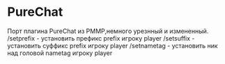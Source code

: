 # PureChat
Порт плагина PureChat из PMMP,немного урезнный и измененный.
/setprefix <player> <prefix> - установить префикс prefix игроку player
/setsuffix <player> <suffix> - установить суффикс prefix игроку player
/setnametag <player> <nametag> - установить ник над головой nametag игроку player
